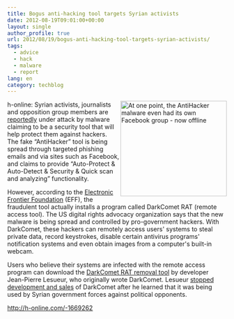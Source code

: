 ```yaml
---
title: Bogus anti-hacking tool targets Syrian activists
date: 2012-08-19T09:01:00+00:00
layout: single
author_profile: true
url: 2012/08/19/bogus-anti-hacking-tool-targets-syrian-activists/
tags:
  - advice
  - hack
  - malware
  - report
lang: en
category: techblog
---
```

<a href="http://lh3.ggpht.com/--Ib-1XvHins/UDCkRRX5xpI/AAAAAAAAG_0/tqI4jgZbpD8/s1600-h/Facebook_Anti-Hacker_screenshot%25255B10%25255D.png" target="_blank"><img title="At one point, the AntiHacker malware even had its own Facebook group - now offline" border="0" alt="At one point, the AntiHacker malware even had its own Facebook group - now offline" align="right" src="http://lh6.ggpht.com/-fUWhv-ikqPc/UDCkT6sueiI/AAAAAAAAG_8/XTy7ihrtcmA/Facebook_Anti-Hacker_screenshot_thumb%25255B8%25255D.png?imgmax=800" width="244" height="219" /></a>h-online: Syrian activists, journalists and opposition group members are [reportedly](https://www.eff.org/deeplinks/2012/08/syrian-malware-post) under attack by malware claiming to be a security tool that will help protect them against hackers. The fake &#8220;AntiHacker&#8221; tool is being spread through targeted phishing emails and via sites such as Facebook, and claims to provide &#8220;Auto-Protect & Auto-Detect & Security & Quick scan and analyzing&#8221; functionality. 

However, according to the [Electronic Frontier Foundation](https://www.eff.org/) (EFF), the fraudulent tool actually installs a program called DarkComet RAT (remote access tool). The US digital rights advocacy organization says that the new malware is being spread and controlled by pro-government hackers. With DarkComet, these hackers can remotely access users' systems to steal private data, record keystrokes, disable certain antivirus programs' notification systems and even obtain images from a computer's built-in webcam. 

Users who believe their systems are infected with the remote access program can download the [DarkComet RAT removal tool](http://www.phrozensoft.com/dcrem.more) by developer Jean-Pierre Lesueur, who originally wrote DarkComet. Lesueur [stopped development and sales](http://threatpost.com/en_us/blogs/darkcomet-rat-flames-out-070912) of DarkComet after he learned that it was being used by Syrian government forces against political opponents. 

<a href="http://h-online.com/-1669262" target="_blank">http://h-online.com/-1669262</a>